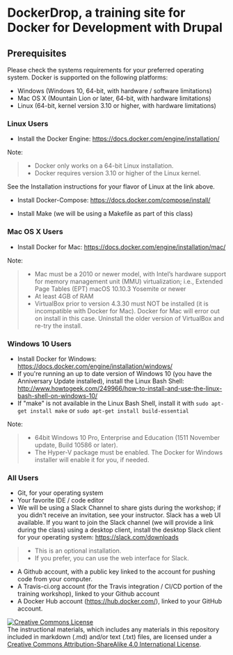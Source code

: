# DockerDrop, a training site for Docker for Development with Drupal

## Prerequisites

Please check the systems requirements for your preferred operating system.  Docker is supported on the following platforms:

* Windows (Windows 10, 64-bit, with hardware / software limitations)
* Mac OS X (Mountain Lion or later, 64-bit, with hardware limitations)
* Linux (64-bit, kernel version 3.10 or higher, with hardware limitations)

### Linux Users

* Install the Docker Engine:  https://docs.docker.com/engine/installation/

Note:
> * Docker only works on a 64-bit Linux installation.
> * Docker requires version 3.10 or higher of the Linux kernel.

See the Installation instructions for your flavor of Linux at the link above.

* Install Docker-Compose:  https://docs.docker.com/compose/install/

* Install Make (we will be using a Makefile as part of this class)

### Mac OS X Users

* Install Docker for Mac:  https://docs.docker.com/engine/installation/mac/

Note:
> * Mac must be a 2010 or newer model, with Intel’s hardware support for memory management unit (MMU) virtualization; i.e., Extended Page Tables (EPT)
macOS 10.10.3 Yosemite or newer
> * At least 4GB of RAM
> * VirtualBox prior to version 4.3.30 must NOT be installed (it is incompatible with Docker for Mac). Docker for Mac will error out on install in this case. Uninstall the older version of VirtualBox and re-try the install.

### Windows 10 Users

* Install Docker for Windows:  https://docs.docker.com/engine/installation/windows/
* If you're running an up to date version of Windows 10 (you have the Anniversary Update installed), install the Linux Bash Shell:  http://www.howtogeek.com/249966/how-to-install-and-use-the-linux-bash-shell-on-windows-10/
* If "make" is not available in the Linux Bash Shell, install it with `sudo apt-get install make` or `sudo apt-get install build-essential` 

Note:
> * 64bit Windows 10 Pro, Enterprise and Education (1511 November update, Build 10586 or later).
> * The Hyper-V package must be enabled. The Docker for Windows installer will enable it for you, if needed.

### All Users

* Git, for your operating system
* Your favorite IDE / code editor
* We will be using a Slack Channel to share gists during the workshop; if you didn't receive an invitation, see your instructor.  Slack has a web UI available.  If you want to join the Slack channel (we will provide a link during the class) using a desktop client, install the desktop Slack client for your operating system:  https://slack.com/downloads

> * This is an optional installation.
> * If you prefer, you can use the web interface for Slack.

* A Github account, with a public key linked to the account for pushing code from your computer.
* A Travis-ci.org account (for the Travis integration / CI/CD portion of the training workshop), linked to your Github account
* A Docker Hub account (https://hub.docker.com/), linked to your GitHub account.

<a rel="license" href="http://creativecommons.org/licenses/by-sa/4.0/"><img alt="Creative Commons License" style="border-width:0" src="https://i.creativecommons.org/l/by-sa/4.0/88x31.png" /></a><br />The instructional materials, which includes any materials in this repository included in markdown (.md) and/or text (.txt) files, are licensed under a <a rel="license" href="http://creativecommons.org/licenses/by-sa/4.0/">Creative Commons Attribution-ShareAlike 4.0 International License</a>.
